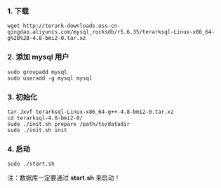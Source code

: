 ### 1. 下载

```
wget http://terark-downloads.oss-cn-qingdao.aliyuncs.com/mysql_rocksdb/r5.6.35/terarksql-Linux-x86_64-g%2B%2B-4.8-bmi2-0.tar.xz
```

### 2. 添加 mysql 用户

```
sudo groupadd mysql
sudo useradd -g mysql mysql
```

### 3. 初始化

```
tar Jxvf terarksql-Linux-x86_64-g++-4.8-bmi2-0.tar.xz
cd terarksql-4.8-bmi2-0/
sudo ./init.sh prepare /path/to/datadir
sudo ./init.sh init
```

### 4. 启动

```
sudo ./start.sh
```
注：数据库一定要通过 **start.sh** 来启动！
